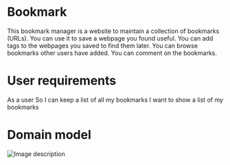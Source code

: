 # Bookmark 

 This bookmark manager is a website to maintain a collection of bookmarks (URLs). You can use it to save a webpage you found useful. You can add tags to the webpages you saved to find them later. You can browse bookmarks other users have added. You can comment on the bookmarks.

 # User requirements 

 As a user 
 So I can keep a list of all my bookmarks
 I want to show a list of my bookmarks 

 # Domain model

 ![Image description](https://github.com/makersacademy/course/blob/master/bookmark_manager/images/bookmark_manager_1.png?raw=true)
